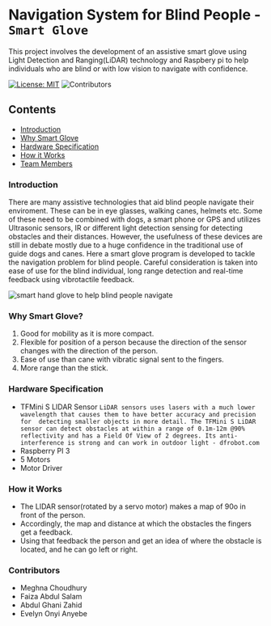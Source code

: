 # Navigation System for Blind People - `Smart Glove`
This project involves the development of an assistive smart glove using Light Detection and Ranging(LiDAR) technology and Raspbery pi to help individuals who are blind or with low vision to navigate with confidence.

[![License: MIT](https://img.shields.io/badge/License-MIT-yellow.svg)](https://opensource.org/licenses/MIT)
![Contributors](https://img.shields.io/github/contributors/EvelynAnyebe/blind-nav-system)

## Contents

* [Introduction](#introduction)
* [Why Smart Glove](#why-Smart-Glove)
* [Hardware Specification](#hardware-specification)
* [How it Works](#how-it-works)
* [Team Members](#team-Members)

### Introduction
There are many assistive technologies that aid blind people navigate their enviroment. These can be in eye glasses, walking canes, helmets etc. Some of these need to be combined with dogs, a smart phone or GPS and utilizes Ultrasonic sensors, IR or different light detection sensing for detecting obstacles and their distances. However, the usefulness of these devices are still in debate mostly due to a huge confidence in the traditional use of guide dogs and canes. Here a smart glove program is developed to tackle the navigation problem for blind people. Careful consideration is taken into ease of use for the blind individual, long range detection and real-time feedback using vibrotactile feedback.
   
![smart hand glove to help blind people navigate](https://res.cloudinary.com/dxsty3st6/image/upload/v1643001489/blind-nav-system/smart_glove_3_pxaxcr.jpg)

### Why Smart Glove?
1. Good for mobility as it is more compact.
2. Flexible for position of a person because the direction of the sensor changes with the direction of the person.
3. Ease of use than cane   with vibratic signal sent to the fingers.
4. More range than the stick.

### Hardware Specification
- TFMini S LIDAR Sensor
`LiDAR sensors uses lasers with a much lower wavelength that causes them to have better accuracy and precision for  detecting smaller objects in more detail. The TFMini S LiDAR sensor can detect obstacles at within a range of 0.1m-12m @90% reflectivity and has a Field Of View of 2 degrees. Its anti-interference is strong and can work in outdoor light - dfrobot.com`
- Raspberry PI 3
- 5 Motors
- Motor Driver

### How it Works
- The LIDAR sensor(rotated by a servo motor) makes a map of 90o in front of the person.
- Accordingly, the map and distance at which the obstacles the fingers get a feedback.
- Using that feedback the person and get an idea of where the obstacle is located, and he can go left or right.
  
### Contributors
- Meghna Choudhury
- Faiza Abdul Salam
- Abdul Ghani Zahid
- Evelyn Onyi Anyebe
